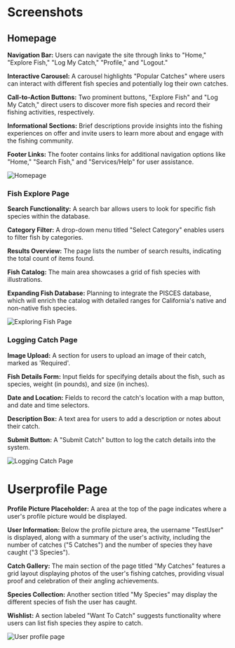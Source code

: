 # Screenshots

## Homepage
__Navigation Bar:__ Users can navigate the site through links to "Home," "Explore Fish," "Log My Catch," "Profile," and "Logout."

__Interactive Carousel:__ A carousel highlights "Popular Catches" where users can interact with different fish species and potentially log their own catches.

__Call-to-Action Buttons:__ Two prominent buttons, "Explore Fish" and "Log My Catch," direct users to discover more fish species and record their fishing activities, respectively.

__Informational Sections:__ Brief descriptions provide insights into the fishing experiences on offer and invite users to learn more about and engage with the fishing community.

__Footer Links:__ The footer contains links for additional navigation options like "Home," "Search Fish," and "Services/Help" for user assistance.

![Homepage](https://github.com/ThomasVan2/Fullstack-Fishing-Application/assets/128740390/86290068-8287-4885-90cf-f4f85a730a0d)

### Fish Explore Page

__Search Functionality:__ A search bar allows users to look for specific fish species within the database.

__Category Filter:__ A drop-down menu titled "Select Category" enables users to filter fish by categories.

__Results Overview:__ The page lists the number of search results, indicating the total count of items found.

__Fish Catalog:__ The main area showcases a grid of fish species with illustrations.

__Expanding Fish Database:__ Planning to integrate the PISCES database, which will enrich the catalog with detailed ranges for California's native and non-native fish species.

![Exploring Fish Page](https://github.com/ThomasVan2/Fullstack-Fishing-Application/assets/128740390/7a722869-a932-4ec2-8969-28a55e2b505d)

### Logging Catch Page

__Image Upload:__ A section for users to upload an image of their catch, marked as 'Required'.

__Fish Details Form:__ Input fields for specifying details about the fish, such as species, weight (in pounds), and size (in inches).

__Date and Location:__ Fields to record the catch's location with a map button, and date and time selectors.

__Description Box:__ A text area for users to add a description or notes about their catch.

__Submit Button:__ A "Submit Catch" button to log the catch details into the system.


![Logging Catch Page](https://github.com/ThomasVan2/Fullstack-Fishing-Application/assets/128740390/cadec8b3-a0cc-404c-a0cf-a5d9c7f2f8e1)


# Userprofile Page

__Profile Picture Placeholder:__ A area at the top of the page indicates where a user's profile picture would be displayed.

__User Information:__ Below the profile picture area, the username "TestUser" is displayed, along with a summary of the user's activity, including the number of catches ("5 Catches") and the number of species they have caught ("3 Species").

__Catch Gallery:__ The main section of the page titled "My Catches" features a grid layout displaying photos of the user's fishing catches, providing visual proof and celebration of their angling achievements.

__Species Collection:__ Another section titled "My Species" may display the different species of fish the user has caught.

__Wishlist:__ A section labeled "Want To Catch" suggests functionality where users can list fish species they aspire to catch.

![User profile page](https://github.com/ThomasVan2/Fullstack-Fishing-Application/assets/128740390/c2fa0648-1718-433c-b752-887c7f739b4a)


